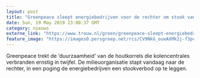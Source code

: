 ```yaml
---
layout: post
title: "Greenpeace sleept energiebedrijven voor de rechter om stook van biomassa"
date: Sun, 19 May 2019 23:00:37 GMT
category: nieuws
externe_link: "https://www.trouw.nl/groen/greenpeace-sleept-energiebedrijven-voor-de-rechter-om-stook-van-biomassa~aa17a597/"
feature_image: "https://images0.persgroep.net/rcs/CV9NkG_oueAXMk2j-f3pccYv-E4/diocontent/70319560/_focus/0.56/0.76/_fill/230/230?appId=e9b4e2a1869038ffcaf318a6d1463b0b&quality=0.9&format=jpeg"
---
```


Greenpeace trekt de ‘duurzaamheid’ van de houtkorrels die kolencentrales verbranden ernstig in twijfel. De milieuorganisatie stapt vandaag naar de rechter, in een poging de energiebedrijven een stookverbod op te leggen.

